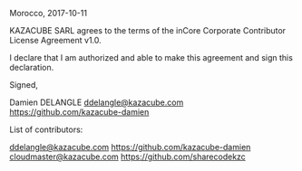 Morocco, 2017-10-11

KAZACUBE SARL agrees to the terms of the inCore Corporate Contributor License
Agreement v1.0.

I declare that I am authorized and able to make this agreement and sign this
declaration.

Signed,

Damien DELANGLE ddelangle@kazacube.com https://github.com/kazacube-damien

List of contributors:

ddelangle@kazacube.com https://github.com/kazacube-damien
cloudmaster@kazacube.com https://github.com/sharecodekzc
